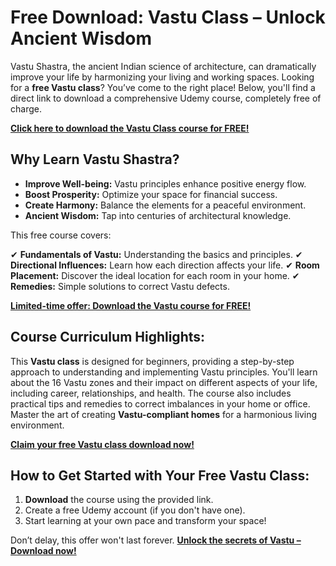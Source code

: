 # Free Download: Vastu Class – Unlock Ancient Wisdom

Vastu Shastra, the ancient Indian science of architecture, can dramatically improve your life by harmonizing your living and working spaces. Looking for a **free Vastu class**? You’ve come to the right place! Below, you'll find a direct link to download a comprehensive Udemy course, completely free of charge.

[**Click here to download the Vastu Class course for FREE!**](https://udemywork.com/vastu-class)

## Why Learn Vastu Shastra?

*   **Improve Well-being:** Vastu principles enhance positive energy flow.
*   **Boost Prosperity:** Optimize your space for financial success.
*   **Create Harmony:** Balance the elements for a peaceful environment.
*   **Ancient Wisdom:** Tap into centuries of architectural knowledge.

This free course covers:

✔ **Fundamentals of Vastu:** Understanding the basics and principles.
✔ **Directional Influences:** Learn how each direction affects your life.
✔ **Room Placement:** Discover the ideal location for each room in your home.
✔ **Remedies:** Simple solutions to correct Vastu defects.

[**Limited-time offer: Download the Vastu course for FREE!**](https://udemywork.com/vastu-class)

## Course Curriculum Highlights:

This **Vastu class** is designed for beginners, providing a step-by-step approach to understanding and implementing Vastu principles. You'll learn about the 16 Vastu zones and their impact on different aspects of your life, including career, relationships, and health. The course also includes practical tips and remedies to correct imbalances in your home or office. Master the art of creating **Vastu-compliant homes** for a harmonious living environment.

[**Claim your free Vastu class download now!**](https://udemywork.com/vastu-class)

## How to Get Started with Your Free Vastu Class:

1.  **Download** the course using the provided link.
2.  Create a free Udemy account (if you don't have one).
3.  Start learning at your own pace and transform your space!

Don’t delay, this offer won't last forever. **[Unlock the secrets of Vastu – Download now!](https://udemywork.com/vastu-class)**

